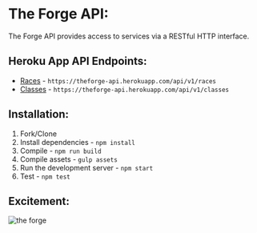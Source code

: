 # The Forge API:

The Forge API provides access to services via a RESTful HTTP interface.

## Heroku App API Endpoints:
- [Races](https://theforge-api.herokuapp.com/api/v1/races) -  `https://theforge-api.herokuapp.com/api/v1/races`
- [Classes](https://theforge-api.herokuapp.com/api/v1/classes) -  `https://theforge-api.herokuapp.com/api/v1/classes`

## Installation:
1. Fork/Clone
2. Install dependencies - `npm install`
3. Compile - `npm run build`
4. Compile assets - `gulp assets`
5. Run the development server - `npm start`
6. Test - `npm test`

## Excitement:
![the forge](https://gph.is/1rUACgs)